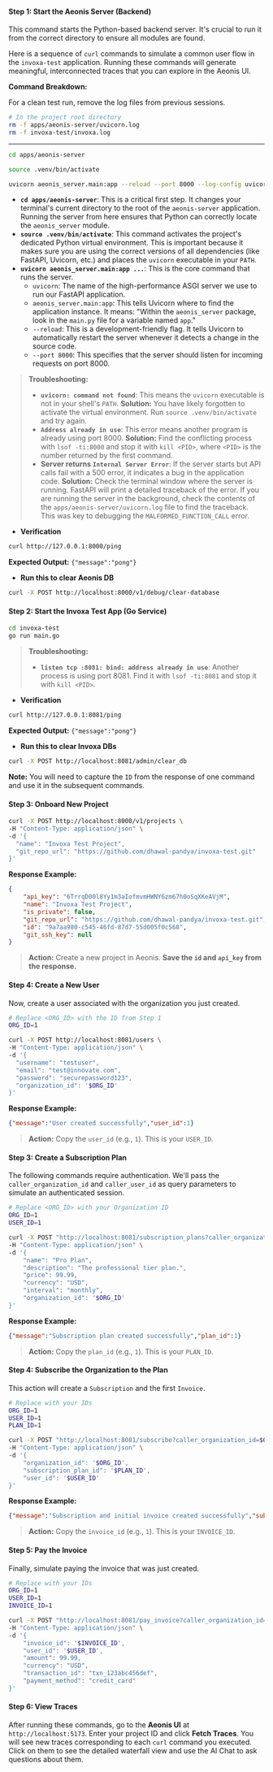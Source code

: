 #### Step 1: Start the Aeonis Server (Backend)

This command starts the Python-based backend server. It's crucial to run it from the correct directory to ensure all modules are found.

Here is a sequence of `curl` commands to simulate a common user flow in the `invoxa-test` application. Running these commands will generate meaningful, interconnected traces that you can explore in the Aeonis UI.

**Command Breakdown:**

For a clean test run, remove the log files from previous sessions.

```bash
# In the project root directory
rm -f apps/aeonis-server/uvicorn.log
rm -f invoxa-test/invoxa.log
```

---

```bash
cd apps/aeonis-server

source .venv/bin/activate

uvicorn aeonis_server.main:app --reload --port 8000 --log-config uvicorn_log_config.json
```

*   **`cd apps/aeonis-server`**: This is a critical first step. It changes your terminal's current directory to the root of the `aeonis-server` application. Running the server from here ensures that Python can correctly locate the `aeonis_server` module.
*   **`source .venv/bin/activate`**: This command activates the project's dedicated Python virtual environment. This is important because it makes sure you are using the correct versions of all dependencies (like FastAPI, Uvicorn, etc.) and places the `uvicorn` executable in your `PATH`.
*   **`uvicorn aeonis_server.main:app ...`**: This is the core command that runs the server.
    *   `uvicorn`: The name of the high-performance ASGI server we use to run our FastAPI application.
    *   `aeonis_server.main:app`: This tells Uvicorn where to find the application instance. It means: "Within the `aeonis_server` package, look in the `main.py` file for a variable named `app`."
    *   `--reload`: This is a development-friendly flag. It tells Uvicorn to automatically restart the server whenever it detects a change in the source code.
    *   `--port 8000`: This specifies that the server should listen for incoming requests on port 8000.

> **Troubleshooting:**
> *   **`uvicorn: command not found`**: This means the `uvicorn` executable is not in your shell's `PATH`. **Solution:** You have likely forgotten to activate the virtual environment. Run `source .venv/bin/activate` and try again.
> *   **`Address already in use`**: This error means another program is already using port 8000. **Solution:** Find the conflicting process with `lsof -ti:8000` and stop it with `kill <PID>`, where `<PID>` is the number returned by the first command.
> *   **Server returns `Internal Server Error`**: If the server starts but API calls fail with a 500 error, it indicates a bug in the application code. **Solution:** Check the terminal window where the server is running. FastAPI will print a detailed traceback of the error. If you are running the server in the background, check the contents of the `apps/aeonis-server/uvicorn.log` file to find the traceback. This was key to debugging the `MALFORMED_FUNCTION_CALL` error.

* **Verification**

```bash
curl http://127.0.0.1:8000/ping
```

**Expected Output:** `{"message":"pong"}`

* **Run this to clear Aeonis DB**
```bash
curl -X POST http://localhost:8000/v1/debug/clear-database
```


#### Step 2: Start the Invoxa Test App (Go Service)

```bash
cd invoxa-test
go run main.go
```

> **Troubleshooting:**
> *   **`listen tcp :8081: bind: address already in use`**: Another process is using port 8081. Find it with `lsof -ti:8081` and stop it with `kill <PID>`.


* **Verification**

```bash
curl http://127.0.0.1:8081/ping
```

**Expected Output:** `{"message":"pong"}`

* **Run this to clear Invoxa DBs**
```bash
curl -X POST http://localhost:8081/admin/clear_db
```

**Note:** You will need to capture the `ID` from the response of one command and use it in the subsequent commands.

#### Step 3: Onboard New Project


```bash
curl -X POST http://localhost:8000/v1/projects \
-H "Content-Type: application/json" \
-d '{
  "name": "Invoxa Test Project",
  "git_repo_url": "https://github.com/dhawal-pandya/invoxa-test.git"
}'
```

**Response Example:**
```json
{
    "api_key": "6TrrqD00l8Yy1m3aIofmvmHWNY6zm67h0oSqXKeAVjM",
    "name": "Invoxa Test Project",
    "is_private": false,
    "git_repo_url": "https://github.com/dhawal-pandya/invoxa-test.git",
    "id": "9a7aa980-c545-46fd-87d7-55d005f0c568",
    "git_ssh_key": null
}
```
> **Action:** Create a new project in Aeonis. **Save the `id` and `api_key` from the response.**

#### Step 4: Create a New User

Now, create a user associated with the organization you just created.

```bash
# Replace <ORG_ID> with the ID from Step 1
ORG_ID=1

curl -X POST http://localhost:8081/users \
-H "Content-Type: application/json" \
-d '{
  "username": "testuser",
  "email": "test@innovate.com",
  "password": "securepassword123",
  "organization_id": '$ORG_ID'
}'
```
**Response Example:**
```json
{"message":"User created successfully","user_id":1}
```
> **Action:** Copy the `user_id` (e.g., `1`). This is your `USER_ID`.

#### Step 3: Create a Subscription Plan

The following commands require authentication. We'll pass the `caller_organization_id` and `caller_user_id` as query parameters to simulate an authenticated session.

```bash
# Replace <ORG_ID> with your Organization ID
ORG_ID=1
USER_ID=1

curl -X POST "http://localhost:8081/subscription_plans?caller_organization_id=$ORG_ID&caller_user_id=$USER_ID" \
-H "Content-Type: application/json" \
-d '{
    "name": "Pro Plan",
    "description": "The professional tier plan.",
    "price": 99.99,
    "currency": "USD",
    "interval": "monthly",
    "organization_id": '$ORG_ID'
}'
```
**Response Example:**
```json
{"message":"Subscription plan created successfully","plan_id":1}
```
> **Action:** Copy the `plan_id` (e.g., `1`). This is your `PLAN_ID`.

#### Step 4: Subscribe the Organization to the Plan

This action will create a `Subscription` and the first `Invoice`.

```bash
# Replace with your IDs
ORG_ID=1
USER_ID=1
PLAN_ID=1

curl -X POST "http://localhost:8081/subscribe?caller_organization_id=$ORG_ID&caller_user_id=$USER_ID" \
-H "Content-Type: application/json" \
-d '{
    "organization_id": '$ORG_ID',
    "subscription_plan_id": '$PLAN_ID',
    "user_id": '$USER_ID'
}'
```
**Response Example:**
```json
{"message":"Subscription and initial invoice created successfully","subscription_id":1,"invoice_id":1}
```
> **Action:** Copy the `invoice_id` (e.g., `1`). This is your `INVOICE_ID`.

#### Step 5: Pay the Invoice

Finally, simulate paying the invoice that was just created.

```bash
# Replace with your IDs
ORG_ID=1
USER_ID=1
INVOICE_ID=1

curl -X POST "http://localhost:8081/pay_invoice?caller_organization_id=$ORG_ID&caller_user_id=$USER_ID" \
-H "Content-Type: application/json" \
-d '{
    "invoice_id": '$INVOICE_ID',
    "user_id": '$USER_ID',
    "amount": 99.99,
    "currency": "USD",
    "transaction_id": "txn_123abc456def",
    "payment_method": "credit_card"
}'
```

#### Step 6: View Traces

After running these commands, go to the **Aeonis UI** at `http://localhost:5173`. Enter your project ID and click **Fetch Traces**. You will see new traces corresponding to each `curl` command you executed. Click on them to see the detailed waterfall view and use the AI Chat to ask questions about them.
